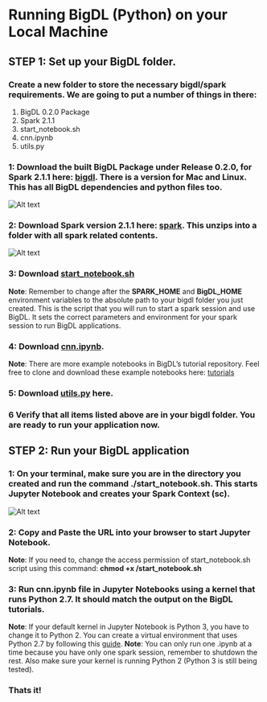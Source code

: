 # Running BigDL (Python) on your Local Machine


## **STEP 1**: Set up your BigDL folder.

### Create a new folder to store the necessary bigdl/spark requirements.  We are going to put a number of things in there:
1) BigDL 0.2.0 Package
2) Spark 2.1.1
3) start_notebook.sh
4) cnn.ipynb
5) utils.py



### 1: Download the built BigDL Package under Release 0.2.0, for Spark 2.1.1 here: [bigdl](https://bigdl-project.github.io/master/#release-download/). There is a version for Mac and Linux.  This has all BigDL dependencies and python files too.
![Alt text](/bigdl_pic?raw=true)




### 2: Download Spark version 2.1.1 here: [spark](https://spark.apache.org/downloads.html). This unzips into a folder with all spark related contents.
![Alt text](/spark_pic?raw=true)


### 3: Download [start_notebook.sh](start_notebook.sh)
**Note**: Remember to change **<path to folder you created>** after the **SPARK_HOME** and **BigDL_HOME** environment variables to the absolute path to your bigdl folder you just created.  This is the script that you will run to start a spark session and use BigDL. It sets the correct parameters and environment for your spark session to run BigDL applications.

### 4: Download [cnn.ipynb](cnn.ipynb).
**Note**:  There are more example notebooks in BigDL’s tutorial repository.  Feel free to clone and download these example notebooks here: [tutorials](https://github.com/intel-analytics/BigDL-Tutorials/tree/branch-0.2/notebooks/neural_networks)

### 5: Download [utils.py](utils.py) here.  

### 6 Verify that all items listed above are in your bigdl folder.  You are ready to run your application now.

## **STEP 2**: Run your BigDL application

### 1: On your terminal, make sure you are in the directory you created and run the command **./start_notebook.sh**. This starts Jupyter Notebook and creates your Spark Context (sc).
![Alt text](/terminal_pic?raw=true)

### 2: Copy and Paste the URL into your browser to start Jupyter Notebook.
**Note**: If you need to, change the access permission of start_notebook.sh script using this command:
**chmod +x <your path>/start_notebook.sh**

### 3: Run cnn.ipynb file in Jupyter Notebooks **using a kernel that runs Python 2.7.**  It should match the output on the BigDL tutorials.
**Note**: If your default kernel in Jupyter Notebook is Python 3, you have to change it to Python 2.  You can create a virtual environment that uses Python 2.7 by following this [guide](https://uoa-eresearch.github.io/eresearch-cookbook/recipe/2014/11/20/conda/).
**Note**: You can only run one .ipynb at a time because you have only one spark session, remember to shutdown the rest.  Also make sure your kernel is running Python 2 (Python 3 is still being tested).  

### Thats it!
